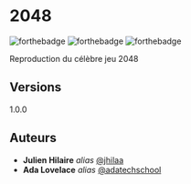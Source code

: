 # 2048

![forthebadge](https://img.shields.io/badge/javascript-4c00ff)  ![forthebadge](https://img.shields.io/badge/html-EE4D4D)   ![forthebadge](https://img.shields.io/badge/css-E1FE4)

Reproduction du célèbre jeu 2048

## Versions
1.0.0

## Auteurs
* **Julien Hilaire** _alias_ [@jhilaa](https://github.com/jhilaa)
* **Ada Lovelace** _alias_ [@adatechschool](https://github.com/adatechschool)
